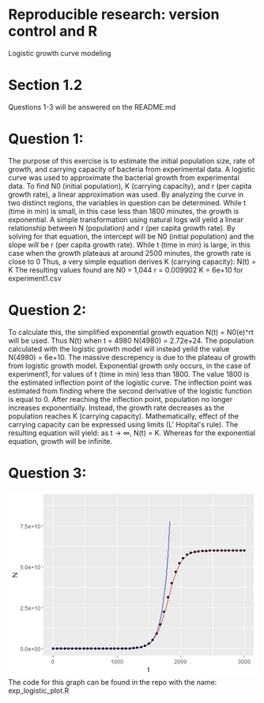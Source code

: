 # Reproducible research: version control and R
Logistic growth curve modeling
# Section 1.2 
Questions 1-3 will be answered on the README.md
# Question 1: 
The purpose of this exercise is to estimate the initial population size, rate of growth, and carrying capacity of bacteria from experimental data. A logistic curve was used to approximate the bacterial growth from experimental data. To find N0 (initial population), K (carrying capacity), and r (per capita growth rate), a linear approximation was used. By analyzing the curve in two distinct regions, the variables in question can be determined. While t (time in min) is small, in this case less than 1800 minutes, the growth is exponential. A simple transformation using natural logs will yeild a linear relationship between N (population) and r (per capita growth rate). By solving for that equation, the intercept will be N0 (initial population) and the slope will be r (per capita growth rate). 
While t (time in min) is large, in this case when the growth plateaus at around 2500 minutes, the growth rate is close to 0
Thus, a very simple equation derives K (carrying capacity): N(t) = K 
The resulting values found are N0 = 1,044 r = 0.009902 K = 6e+10 for experiment1.csv 
# Question 2: 
To calculate this, the simplified exponential growth equation N(t) = N0(e)^rt will be used. Thus N(t) when t = 4980 N(4980) = 2.72e+24. The population calculated with the logistic growth model will instead yeild the value N(4980) = 6e+10. The massive descrepency is due to the plateau of growth from logistic growth model. Exponential growth only occurs, in the case of experiment1, for values of t (time in min) less than 1800. The value 1800 is the estimated inflection point of the logistic curve. The  inflection point was estimated from finding where the second derivative of the logistic function is equal to 0. After reaching the inflection point, population no longer increases exponentially. Instead, the growth rate decreases as the population reaches K (carrying capacity). Mathematically, effect of the carrying capacity can be expressed using limits (L' Hopital's rule). The resulting equation will yield: as t -> ∞, N(t) = K. Whereas for the exponential equation, growth will be infinite. 
# Question 3: 
![Exponential and Logistic Growth Curve](expologcurve.jpeg)
The code for this graph can be found in the repo with the name: exp_logistic_plot.R
